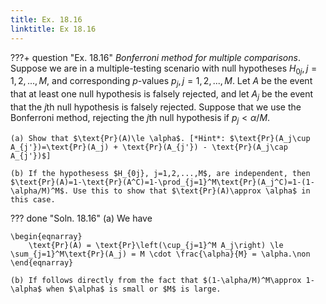 ```yaml
---
title: Ex. 18.16
linktitle: Ex 18.16
---
```


???+ question "Ex. 18.16"
	*Bonferroni method for multiple comparisons*. Suppose we are in a multiple-testing scenario with null hypotheses $H_{0j}, j=1,2,...,M,$ and corresponding $p$-values $p_j, j=1,2,...,M$. Let $A$ be the event that at least one null hypothesis is falsely rejected, and let $A_j$ be the event that the $j$th null hypothesis is falsely rejected. Suppose that we use the Bonferroni method, rejecting the $j$th null hypothesis if $p_j < \alpha/M$.

	(a) Show that $\text{Pr}(A)\le \alpha$. [*Hint*: $\text{Pr}(A_j\cup A_{j'})=\text{Pr}(A_j) + \text{Pr}(A_{j'}) - \text{Pr}(A_j\cap A_{j'})$]
	
    (b) If the hypothesess $H_{0j}, j=1,2,...,M$, are independent, then $\text{Pr}(A)=1-\text{Pr}(A^C)=1-\prod_{j=1}^M\text{Pr}(A_j^C)=1-(1-\alpha/M)^M$. Use this to show that $\text{Pr}(A)\approx \alpha$ in this case.
	
??? done "Soln. 18.16"
	(a) We have 
  
    \begin{eqnarray}
        \text{Pr}(A) = \text{Pr}\left(\cup_{j=1}^M A_j\right) \le \sum_{j=1}^M\text{Pr}(A_j) = M \cdot \frac{\alpha}{M} = \alpha.\non
    \end{eqnarray}

	(b) If follows directly from the fact that $(1-\alpha/M)^M\approx 1-\alpha$ when $\alpha$ is small or $M$ is large. 